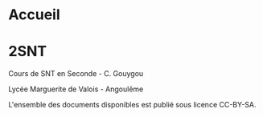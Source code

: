 # Accueil

# 2SNT
Cours de SNT en Seconde - C. Gouygou

Lycée Marguerite de Valois - Angoulême

L'ensemble des documents disponibles est publié sous licence CC-BY-SA.

<!-- ![](ccbysa.png) -->